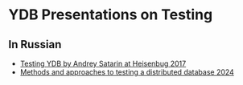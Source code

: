 # YDB Presentations on Testing

## In Russian

* [Testing YDB by Andrey Satarin at Heisenbug 2017](2017/ru/heisenbug/README.md)
* [Methods and approaches to testing a distributed database 2024](2024/ru/heisenbug/README.md)
